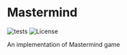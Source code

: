 # Mastermind

![tests](https://github.com/thaohvm/MastermindGame/actions/workflows/node.js.yml/badge.svg)
![License](https://img.shields.io/github/license/thaohvm/MastermindGame)

An implementation of Mastermind game
